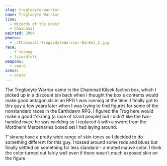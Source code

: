```yaml
---
slug: troglodyte-warrior
name: Troglodyte Warrior
line:
  - Wizards of the Coast
  - Chainmail
painted: 2004
photos:
  - ./Chainmail-TroglodyteWarrior-Dankel_1.jpg
race:
  - t'skrang
  - lizardfolk
weapons:
  - sword
armor:
  - plate
---
```


The Troglodyte Warrior came in the Chainmail Kilsek faction box, which I picked up in a discount bin back when I thought the box's contents would make good antagonists in an RPG I was running at the time. I finally got to this guy a few years later when I was trying to find figures for some of the nonstandard races in the Earthdawn RPG. I figured the Trog here would make a good t'skrang (a race of lizard people) but I didn't like the two-handed mace he was wielding so I replaced it with a sword from the Mordheim Mercenaries boxed set I had laying around.

T'skrang have a pretty wide range of skin tones so I decided to do something different for this guy. I tossed around some reds and blues but finally settled on something far less standard - a muted mauve color. I think the color turned out fairly well even if there wasn't much exposed skin on the figure.
